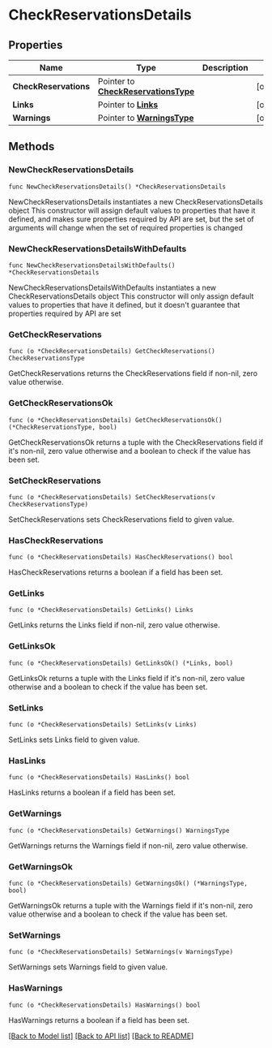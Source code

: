 # CheckReservationsDetails

## Properties

Name | Type | Description | Notes
------------ | ------------- | ------------- | -------------
**CheckReservations** | Pointer to [**CheckReservationsType**](CheckReservationsType.md) |  | [optional] 
**Links** | Pointer to [**Links**](Links.md) |  | [optional] 
**Warnings** | Pointer to [**WarningsType**](WarningsType.md) |  | [optional] 

## Methods

### NewCheckReservationsDetails

`func NewCheckReservationsDetails() *CheckReservationsDetails`

NewCheckReservationsDetails instantiates a new CheckReservationsDetails object
This constructor will assign default values to properties that have it defined,
and makes sure properties required by API are set, but the set of arguments
will change when the set of required properties is changed

### NewCheckReservationsDetailsWithDefaults

`func NewCheckReservationsDetailsWithDefaults() *CheckReservationsDetails`

NewCheckReservationsDetailsWithDefaults instantiates a new CheckReservationsDetails object
This constructor will only assign default values to properties that have it defined,
but it doesn't guarantee that properties required by API are set

### GetCheckReservations

`func (o *CheckReservationsDetails) GetCheckReservations() CheckReservationsType`

GetCheckReservations returns the CheckReservations field if non-nil, zero value otherwise.

### GetCheckReservationsOk

`func (o *CheckReservationsDetails) GetCheckReservationsOk() (*CheckReservationsType, bool)`

GetCheckReservationsOk returns a tuple with the CheckReservations field if it's non-nil, zero value otherwise
and a boolean to check if the value has been set.

### SetCheckReservations

`func (o *CheckReservationsDetails) SetCheckReservations(v CheckReservationsType)`

SetCheckReservations sets CheckReservations field to given value.

### HasCheckReservations

`func (o *CheckReservationsDetails) HasCheckReservations() bool`

HasCheckReservations returns a boolean if a field has been set.

### GetLinks

`func (o *CheckReservationsDetails) GetLinks() Links`

GetLinks returns the Links field if non-nil, zero value otherwise.

### GetLinksOk

`func (o *CheckReservationsDetails) GetLinksOk() (*Links, bool)`

GetLinksOk returns a tuple with the Links field if it's non-nil, zero value otherwise
and a boolean to check if the value has been set.

### SetLinks

`func (o *CheckReservationsDetails) SetLinks(v Links)`

SetLinks sets Links field to given value.

### HasLinks

`func (o *CheckReservationsDetails) HasLinks() bool`

HasLinks returns a boolean if a field has been set.

### GetWarnings

`func (o *CheckReservationsDetails) GetWarnings() WarningsType`

GetWarnings returns the Warnings field if non-nil, zero value otherwise.

### GetWarningsOk

`func (o *CheckReservationsDetails) GetWarningsOk() (*WarningsType, bool)`

GetWarningsOk returns a tuple with the Warnings field if it's non-nil, zero value otherwise
and a boolean to check if the value has been set.

### SetWarnings

`func (o *CheckReservationsDetails) SetWarnings(v WarningsType)`

SetWarnings sets Warnings field to given value.

### HasWarnings

`func (o *CheckReservationsDetails) HasWarnings() bool`

HasWarnings returns a boolean if a field has been set.


[[Back to Model list]](../README.md#documentation-for-models) [[Back to API list]](../README.md#documentation-for-api-endpoints) [[Back to README]](../README.md)


